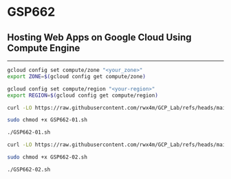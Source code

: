 # GSP662
## Hosting Web Apps on Google Cloud Using Compute Engine
---
```bash
gcloud config set compute/zone "<your_zone>"
export ZONE=$(gcloud config get compute/zone)

gcloud config set compute/region "<your-region>"
export REGION=$(gcloud config get compute/region)
```
```bash
curl -LO https://raw.githubusercontent.com/rwx4m/GCP_Lab/refs/heads/main/GSP662/GSP662-01.sh

sudo chmod +x GSP662-01.sh

./GSP662-01.sh
```
```bash
curl -LO https://raw.githubusercontent.com/rwx4m/GCP_Lab/refs/heads/main/GSP662/GSP662-02.sh

sudo chmod +x GSP662-02.sh

./GSP662-02.sh
```
